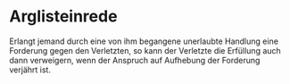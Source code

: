 # Arglisteinrede

Erlangt jemand durch eine von ihm begangene unerlaubte Handlung eine Forderung gegen den Verletzten, so kann der Verletzte die Erfüllung auch dann verweigern, wenn der Anspruch auf Aufhebung der Forderung verjährt ist. 

